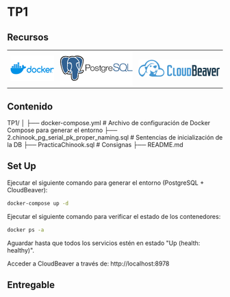 # TP1

## **Recursos**
<table border="0">
  <tr valign="center">
    <td><img src="../imgs/docker.png" alt="Docker" height="60"></td>
    <td><img src="../imgs/postgresql.png" alt="PostgreSQL" height="80"></td>
    <td><img src="../imgs/cloudbeaver.png" alt="CloudBeaver" height="40"></td>
  </tr>
</table>

## **Contenido**

TP1/
│
├── docker-compose.yml     # Archivo de configuración de Docker Compose para generar el entorno
├── 2.chinook_pg_serial_pk_proper_naming.sql	    # Sentencias de inicialización de la DB
├── PracticaChinook.sql	    # Consignas
├── README.md


## **Set Up**

Ejecutar el siguiente comando para generar el entorno (PostgreSQL + CloudBeaver):

```Bash
docker-compose up -d
```

Ejecutar el siguiente comando para verificar el estado de los contenedores:
```Bash
docker ps -a
```

Aguardar hasta que todos los servicios estén en estado "Up (health: healthy)".

Acceder a CloudBeaver a través de: 
http://localhost:8978


## **Entregable**


